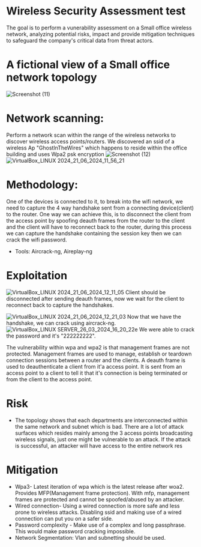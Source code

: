 # Wireless Security Assessment test

The goal is to perform a vunerability assessment on a Small office wireless network, analyzing potential risks, impact and provide mitigation techniques to safeguard the company's critical data from threat actors.

# A fictional view of a Small office network topology
![Screenshot (11)](https://github.com/Fernandez99fc/cybersec/assets/172477285/4463f434-991c-4b73-b9f7-b695c48d0ff9)

# Network scanning:
Perform a network scan within the range of the wireless networks to discover wireless access points/routers. We discovered an ssid of a wireless Ap "GhostInTheWires" which happens to reside within the office building and uses Wpa2 psk encryption
![Screenshot (12)](https://github.com/Fernandez99fc/cybersec/assets/172477285/6057d22a-51e0-40a8-a873-731aac1df498)
![VirtualBox_LINUX 2024_21_06_2024_11_56_21](https://github.com/Fernandez99fc/cybersec/assets/172477285/f89d2c7d-f732-4a67-95d5-cdf67c623582)

# Methodology:
One of the devices is connected to it, to break into the wifi network, we need to capture the 4 way handshake sent from a connecting device(client) to the router. One way we can achieve this, is to disconnect the client from the access point by spoofing deauth frames from the router to the client and the client will have to reconnect back to the router, during this process we can capture the handshake containing the session key then we can crack the wifi password.
* Tools: Aircrack-ng, Aireplay-ng

# Exploitation
![VirtualBox_LINUX 2024_21_06_2024_12_11_05](https://github.com/Fernandez99fc/cybersec/assets/172477285/f2ce3ea7-9431-41dc-bb64-aebc3ca0af3d)
Client should be disconnected after sending deauth frames, now we wait for the client to reconnect back to capture the handshakes.

![VirtualBox_LINUX 2024_21_06_2024_12_21_03](https://github.com/Fernandez99fc/cybersec/assets/172477285/8c2a2d78-3520-4e1e-989f-51a73add1fc2)
Now that we have the handshake, we can crack using aircrack-ng.
![VirtualBox_LINUX SERVER_26_03_2024_16_20_22](https://github.com/Fernandez99fc/cybersec/assets/172477285/ceb9f650-2683-4ad1-b15b-22756817b4ab)e
We were able to crack the password and it's "222222222".

The vulnerability within wpa and wpa2 is that management frames are not protected. Management frames are used to manage, establish or teardown connection sessions between a router and the clients. A deauth frame is used to deauthenticate a client from it'a access point. It is sent from an access point to a client to tell it that it's connection is being terminated or from the client to the  access point. 

# Risk
* The topology shows that each departments are interconnected within the same network and subnet which is bad. There are a lot of attack surfaces which resides mainly among the 3 access points broadcasting wireless signals, just one might be vulnerable to an attack. If the attack is successful, an attacker will have access to the entire network res

# Mitigation
* Wpa3- Latest iteration of wpa which is the latest release after woa2. Provides MFP(Management frame protection). With mfp, management frames are protected and cannot be spoofed/abused by an attacker.
* Wired connection- Using a wired connection is more safe and less prone to wireless attacks. Disabling ssid and making use of a wired connection can put you on a safer side.
* Password complexity - Make use of a complex and long passphrase. This would make password cracking impossible.
* Network Segmentation: Vlan and subnetting should be used.










